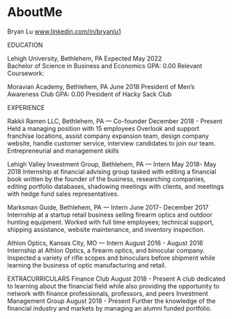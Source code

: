 # AboutMe

Bryan Lu
 www.linkedin.com/in/bryanlu1

EDUCATION

Lehigh University, Bethlehem, PA                                                                         	       Expected May 2022                                    
Bachelor of Science in Business and Economics					          GPA: 0.00
Relevant Coursework: 
                                                                       
Moravian Academy, Bethlehem, PA                                                                                                     June 2018
President of Men’s Awareness Club							     GPA: 0.00
President of Hacky Sack Club

EXPERIENCE

Rakkii Ramen LLC, Bethlehem, PA —  Co-founder                                                 December 2018 - Present
Held a managing position with 15 employees
Overlook and support franchise locations, assist company expansion team, design company website, handle customer service, interview candidates to join our team.  
Entrepreneurial and management skills

Lehigh Valley Investment Group, Bethlehem, PA — Intern                                             May 2018- May 2018
Internship at financial advising group tasked with editing a financial book written by the founder of the business, researching companies, editing portfolio databases, shadowing meetings with clients, and meetings with hedge fund sales representatives. 

Marksman Guide, Bethlehem, PA — Intern                                                         June 2017- December 2017
Internship at a startup retail business selling firearm optics and outdoor hunting equipment. 
Worked with full time employees; technical support, shipping assistance, website maintenance, and inventory inspection. 

Athlon Optics, Kansas City, MO — Intern                                                 August 2016 - August 2016
Internship at Athlon Optics, a firearm optics, and binocular company. Inspected a variety of rifle scopes and binoculars before shipment while learning the business of optic manufacturing and retail. 

EXTRACURRICULARS 
Finance Club                                                                                                        August 2018 - Present
A club dedicated to learning about the financial field while also providing the opportunity to network with finance professionals, professors, and peers
Investment Management Group                                                                        August 2018 - Present
Further the knowledge of the financial industry and markets by managing an alumni funded portfolio.                                        
